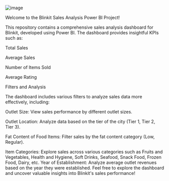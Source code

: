 ![image](https://github.com/user-attachments/assets/817d6b4d-46a1-4f32-8e22-8af8aecf4f82)


Welcome to the Blinkit Sales Analysis Power BI Project!


This repository contains a comprehensive sales analysis dashboard for Blinkit, developed using Power BI. The dashboard provides insightful KPIs such as:

Total Sales


Average Sales


Number of Items Sold


Average Rating


Filters and Analysis


The dashboard includes various filters to analyze sales data more effectively, including:

Outlet Size: View sales performance by different outlet sizes.


Outlet Location: Analyze data based on the tier of the city (Tier 1, Tier 2, Tier 3).


Fat Content of Food Items: Filter sales by the fat content category (Low, Regular).


Item Categories: Explore sales across various categories such as Fruits and Vegetables, Health and Hygiene, Soft Drinks, Seafood, Snack Food, Frozen Food, Dairy, etc.
Year of Establishment: Analyze average outlet revenues based on the year they were established.
Feel free to explore the dashboard and uncover valuable insights into Blinkit's sales performance!
